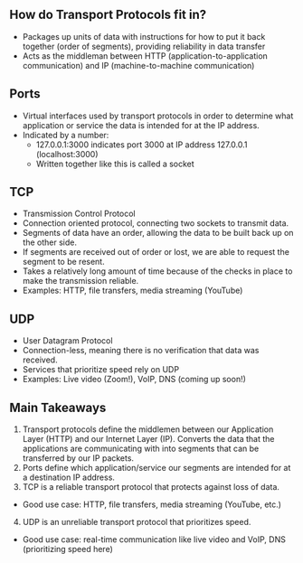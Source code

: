 ## How do Transport Protocols fit in?
- Packages up units of data with instructions for how to put it back together (order of segments), providing reliability in data transfer
- Acts as the middleman between HTTP (application-to-application communication) and IP (machine-to-machine communication)

## Ports
- Virtual interfaces used by transport protocols in order to determine what application or service the data is intended for at the IP address.
- Indicated by a number:
  - 127.0.0.1:3000 indicates port 3000 at IP address 127.0.0.1 (localhost:3000)
  - Written together like this is called a socket

## TCP
- Transmission Control Protocol
- Connection oriented protocol, connecting two sockets to transmit data.
- Segments of data have an order, allowing the data to be built back up on the other side.
- If segments are received out of order or lost, we are able to request the segment to be resent.
- Takes a relatively long amount of time because of the checks in place to make the transmission reliable.
- Examples: HTTP, file transfers, media streaming (YouTube)

## UDP
- User Datagram Protocol
- Connection-less, meaning there is no verification that data was received.
- Services that prioritize speed rely on UDP
- Examples: Live video (Zoom!), VoIP, DNS (coming up soon!)



## Main Takeaways
1. Transport protocols define the middlemen between our Application Layer (HTTP) and our Internet Layer (IP). Converts the data that the applications are communicating with into segments that can be transferred by our IP packets.
2. Ports define which application/service our segments are intended for at a destination IP address.
3. TCP is a reliable transport protocol that protects against loss of data.
- Good use case: HTTP, file transfers, media streaming (YouTube, etc.)
4. UDP is an unreliable transport protocol that prioritizes speed.
- Good use case: real-time communication like live video and VoIP, DNS (prioritizing speed here)
